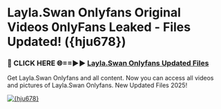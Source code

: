 # Layla.Swan Onlyfans Original Videos 0nlyFans Leaked - Files Updated! ({hju678})

<h3>🔴 CLICK HERE 🌐==►► <a href="https://tinyurl.com/ms9xzufz" rel="nofollow">Layla.Swan Onlyfans Updated Files</a></h3>

Get Layla.Swan Onlyfans and all content. Now you can access all videos and pictures of Layla.Swan Onlyfans. New Updated Files 2025!

[![{hju678}](https://i.imgur.com/PQ7UWWw.gif)](https://tinyurl.com/ms9xzufz)